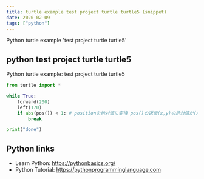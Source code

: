```yaml
---
title: turtle example test project turtle turtle5 (snippet)
date: 2020-02-09
tags: ["python"]
---
```

Python turtle example 'test project turtle turtle5'


## python test project turtle turtle5

Python turtle example: test project turtle turtle5

```python
from turtle import *

while True:
    forward(200)
    left(170)
    if abs(pos()) < 1: # positionを絶対値に変換 pos()の返値(x,y)の絶対値が(x^2+y^2)^0.5かは不明
        break

print("done")

```

## Python links

- Learn Python: https://pythonbasics.org/
- Python Tutorial: https://pythonprogramminglanguage.com
